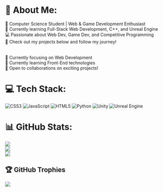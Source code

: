 # 💫 About Me:
🚀 Computer Science Student | Web & Game Development Enthusiast<br>🌱 Currently learning Full-Stack Web Development, C++, and Unreal Engine<br>💻 Passionate about Web Dev, Game Dev, and Competitive Programming<br>📌 Check out my projects below and follow my journey!<br><br><br>🔭 Currently focusing on Web Development<br>🌱 Currently learning Front-End technologies<br>👯 Open to collaborations on exciting projects!


# 💻 Tech Stack:
![CSS3](https://img.shields.io/badge/css3-%231572B6.svg?style=for-the-badge&logo=css3&logoColor=white) ![JavaScript](https://img.shields.io/badge/javascript-%23323330.svg?style=for-the-badge&logo=javascript&logoColor=%23F7DF1E) ![HTML5](https://img.shields.io/badge/html5-%23E34F26.svg?style=for-the-badge&logo=html5&logoColor=white) ![Python](https://img.shields.io/badge/python-3670A0?style=for-the-badge&logo=python&logoColor=ffdd54) ![Unity](https://img.shields.io/badge/unity-%23000000.svg?style=for-the-badge&logo=unity&logoColor=white) ![Unreal Engine](https://img.shields.io/badge/unrealengine-%23313131.svg?style=for-the-badge&logo=unrealengine&logoColor=white)
# 📊 GitHub Stats:
![](https://github-readme-stats.vercel.app/api?username=MazenMDev&theme=aura&hide_border=false&include_all_commits=true&count_private=true)<br/>
![](https://nirzak-streak-stats.vercel.app/?user=MazenMDev&theme=aura&hide_border=false)<br/>
![](https://github-readme-stats.vercel.app/api/top-langs/?username=MazenMDev&theme=aura&hide_border=false&include_all_commits=true&count_private=true&layout=compact)

## 🏆 GitHub Trophies
![](https://github-profile-trophy.vercel.app/?username=MazenMDev&theme=tokyonight&no-frame=false&no-bg=true&margin-w=4)

